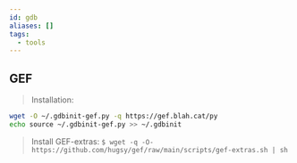 ```yaml
---
id: gdb
aliases: []
tags:
  - tools
---
```


## GEF
> Installation:
```bash
wget -O ~/.gdbinit-gef.py -q https://gef.blah.cat/py
echo source ~/.gdbinit-gef.py >> ~/.gdbinit
```
> Install GEF-extras:
`$ wget -q -O- https://github.com/hugsy/gef/raw/main/scripts/gef-extras.sh | sh` 

